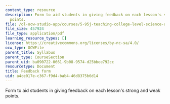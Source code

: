 ```yaml
---
content_type: resource
description: Form to aid students in giving feedback on each lesson's strong and weak
  points.
file: /ol-ocw-studio-app/courses/5-95j-teaching-college-level-science-and-engineering-spring-2009/a4ce017ec367f9d4bab446d8375b6d14_MIT5_95js09_res02.pdf
file_size: 457924
file_type: application/pdf
learning_resource_types: []
license: https://creativecommons.org/licenses/by-nc-sa/4.0/
ocw_type: OCWFile
parent_title: Syllabus
parent_type: CourseSection
parent_uid: ba090722-0661-9b08-9574-d25bbee792cc
resourcetype: Document
title: Feedback form
uid: a4ce017e-c367-f9d4-bab4-46d8375b6d14
---
```

Form to aid students in giving feedback on each lesson's strong and weak points.